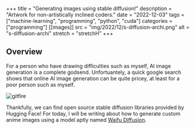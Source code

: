 +++
title = "Generating images using stable diffusion!"
description = "Artwork for non-artistically inclined coders."
date = "2022-12-03"
tags = ["machine-learning", "programming", "python", "cuda"]
categories = ["programming"]
[[images]]
  src = "img/2022/12/s-diffusion-archi.png"
  alt = "s-diffusion-archi"
  stretch = "stretchH"
+++

## Overview

For a person who have drawing difficulties such as myself, AI image generation is a complete godsend. Unfortuantely, a quick google search shows that online AI image generation can be quite pricey, at least for a poor person such as myself.

![gitfire](/img/2022/12/s-diffusion-mid-journey-price.png)

Thankfully, we can find open source stable diffusion libraries provided by Hugging Face! For today, I will be writing about how to generate custom anime images using a model aptly named [Waifu Diffusion](https://huggingface.co/hakurei/waifu-diffusion).


